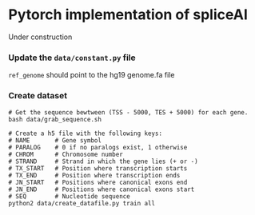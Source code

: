 # Pytorch implementation of spliceAI

Under construction

### Update the `data/constant.py` file
`ref_genome` should point to the hg19 genome.fa file


### Create dataset
```
# Get the sequence bewtween (TSS - 5000, TES + 5000) for each gene. 
bash data/grab_sequence.sh

# Create a h5 file with the following keys:
# NAME       # Gene symbol
# PARALOG    # 0 if no paralogs exist, 1 otherwise
# CHROM      # Chromosome number
# STRAND     # Strand in which the gene lies (+ or -)
# TX_START   # Position where transcription starts
# TX_END     # Position where transcription ends
# JN_START   # Positions where canonical exons end
# JN_END     # Positions where canonical exons start
# SEQ        # Nucleotide sequence
python2 data/create_datafile.py train all
```





